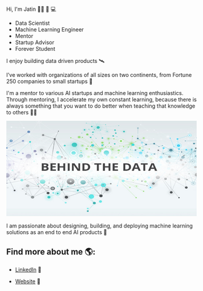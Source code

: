 
Hi, I'm Jatin 👋🏾  👨‍ 💻 
- Data Scientist 
- Machine Learning Engineer
- Mentor
- Startup Advisor
- Forever Student

I enjoy building data driven products 🛰

I’ve worked with organizations of all sizes on two continents, from Fortune 250 companies to small startups 🚩

I'm a mentor to various AI startups and machine learning enthusiastics. Through mentoring, I accelerate my own constant learning, because there is always something that you want to do better when teaching that knowledge to others 👨‍🔬

<img src="https://github.com/jmalhot/jmalhot/blob/master/Data-Science3.jpeg">



I am passionate about designing, building, and deploying machine learning solutions as an end to end AI products 🎩


## Find more about me 🌎: 

- <a href="https://www.linkedin.com/in/jatin-malhotra//">LinkedIn</a> 💼

- <a href="https://www.jatin-malhotra.com//">Website</a> 💼
